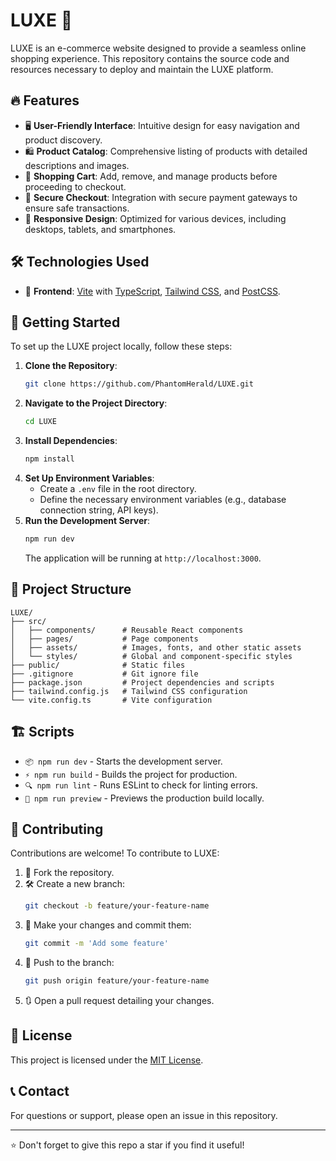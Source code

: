 

# LUXE 🚀

LUXE is an e-commerce website designed to provide a seamless online shopping experience. This repository contains the source code and resources necessary to deploy and maintain the LUXE platform.



## 🔥 Features

- 🖥️ **User-Friendly Interface**: Intuitive design for easy navigation and product discovery.
- 🛍️ **Product Catalog**: Comprehensive listing of products with detailed descriptions and images.
- 🛒 **Shopping Cart**: Add, remove, and manage products before proceeding to checkout.
- 🔐 **Secure Checkout**: Integration with secure payment gateways to ensure safe transactions.
- 📱 **Responsive Design**: Optimized for various devices, including desktops, tablets, and smartphones.

## 🛠️ Technologies Used

- 🎨 **Frontend**: [Vite](https://vitejs.dev/) with [TypeScript](https://www.typescriptlang.org/), [Tailwind CSS](https://tailwindcss.com/), and [PostCSS](https://postcss.org/).


## 🚀 Getting Started

To set up the LUXE project locally, follow these steps:

1. **Clone the Repository**:
   ```bash
   git clone https://github.com/PhantomHerald/LUXE.git
   ```
2. **Navigate to the Project Directory**:
   ```bash
   cd LUXE
   ```
3. **Install Dependencies**:
   ```bash
   npm install
   ```
4. **Set Up Environment Variables**:
   - Create a `.env` file in the root directory.
   - Define the necessary environment variables (e.g., database connection string, API keys).
5. **Run the Development Server**:
   ```bash
   npm run dev
   ```
   The application will be running at `http://localhost:3000`.

## 📂 Project Structure

```
LUXE/
├── src/
│   ├── components/      # Reusable React components
│   ├── pages/           # Page components
│   ├── assets/          # Images, fonts, and other static assets
│   └── styles/          # Global and component-specific styles
├── public/              # Static files
├── .gitignore           # Git ignore file
├── package.json         # Project dependencies and scripts
├── tailwind.config.js   # Tailwind CSS configuration
└── vite.config.ts       # Vite configuration
```

## 🏗️ Scripts

- `📦 npm run dev` - Starts the development server.
- `⚡ npm run build` - Builds the project for production.
- `🔍 npm run lint` - Runs ESLint to check for linting errors.
- `👀 npm run preview` - Previews the production build locally.

## 🤝 Contributing

Contributions are welcome! To contribute to LUXE:

1. 🍴 Fork the repository.
2. 🛠️ Create a new branch:
   ```bash
   git checkout -b feature/your-feature-name
   ```
3. 🎯 Make your changes and commit them:
   ```bash
   git commit -m 'Add some feature'
   ```
4. 🚀 Push to the branch:
   ```bash
   git push origin feature/your-feature-name
   ```
5. 🔃 Open a pull request detailing your changes.

## 📜 License

This project is licensed under the [MIT License](LICENSE).

## 📞 Contact

For questions or support, please open an issue in this repository.

---

⭐ Don't forget to give this repo a star if you find it useful!

